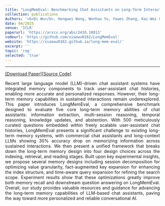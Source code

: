 ```yaml
---
title: "LongMemEval: Benchmarking Chat Assistants on Long-Term Interactive Memory"
collection: publications
Authors: '<b>Di Wu</b>, Hongwei Wang, Wenhao Yu, Yuwei Zhang, Kai-Wei Chang, and Dong Yu.'
date: 04/2025
venue: 'ICLR'
paperurl: 'https://arxiv.org/abs/2410.10813'
codeurl: 'https://github.com/xiaowu0162/LongMemEval'
website: 'https://xiaowu0162.github.io/long-mem-eval/'
excerpt: ''
topic: 'rag'
selected: 'true'
---
```

---
<a href='https://arxiv.org/pdf/2410.10813.pdf' target="_blank">[Download Paper]</a><a href='https://github.com/xiaowu0162/LongMemEval' target="_blank">[Source Code]</a>

<p align="justify">
Recent large language model (LLM)-driven chat assistant systems have integrated memory components to track user-assistant chat histories, enabling more accurate and personalized responses. However, their long-term memory capabilities in sustained interactions remain underexplored. This paper introduces LongMemEval, a comprehensive benchmark designed to evaluate five core long-term memory abilities of chat assistants: information extraction, multi-session reasoning, temporal reasoning, knowledge updates, and abstention. With 500 meticulously curated questions embedded within freely scalable user-assistant chat histories, LongMemEval presents a significant challenge to existing long-term memory systems, with commercial chat assistants and long-context LLMs showing 30% accuracy drop on memorizing information across sustained interactions. We then present a unified framework that breaks down the long-term memory design into four design choices across the indexing, retrieval, and reading stages. Built upon key experimental insights, we propose several memory designs including session decomposition for optimizing value granularity, fact-augmented key expansion for enhancing the index structure, and time-aware query expansion for refining the search scope. Experiment results show that these optimizations greatly improve both memory recall and downstream question answering on LongMemEval. Overall, our study provides valuable resources and guidance for advancing the long-term memory capabilities of LLM-based chat assistants, paving the way toward more personalized and reliable conversational AI.
</p>
